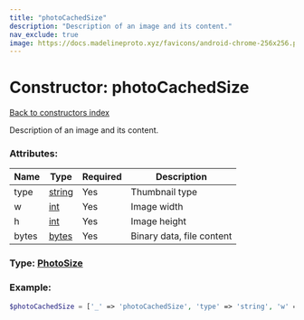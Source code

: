 ```yaml
---
title: "photoCachedSize"
description: "Description of an image and its content."
nav_exclude: true
image: https://docs.madelineproto.xyz/favicons/android-chrome-256x256.png
---
```

# Constructor: photoCachedSize  
[Back to constructors index](/API_docs/constructors/index.html)



Description of an image and its content.

### Attributes:

| Name     |    Type       | Required | Description |
|----------|---------------|----------|-------------|
|type|[string](/API_docs/types/string.html) | Yes|Thumbnail type|
|w|[int](/API_docs/types/int.html) | Yes|Image width|
|h|[int](/API_docs/types/int.html) | Yes|Image height|
|bytes|[bytes](/API_docs/types/bytes.html) | Yes|Binary data, file content|



### Type: [PhotoSize](/API_docs/types/PhotoSize.html)


### Example:

```php
$photoCachedSize = ['_' => 'photoCachedSize', 'type' => 'string', 'w' => int, 'h' => int, 'bytes' => 'bytes'];
```  
